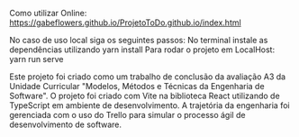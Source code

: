 Como utilizar
Online: https://gabeflowers.github.io/ProjetoToDo.github.io/index.html


No caso de uso local siga os seguintes passos:
No terminal instale as dependências utilizando yarn install
Para rodar o projeto em LocalHost: yarn run serve

Este projeto foi criado como um trabalho de conclusão da avaliação A3 da Unidade Curricular "Modelos, Métodos e Técnicas da Engenharia de Software". O projeto foi criado com Vite na biblioteca React utilizando de TypeScript em ambiente de desenvolvimento. A trajetória da engenharia foi gerenciada com o uso do Trello para simular o processo ágil de desenvolvimento de software.
